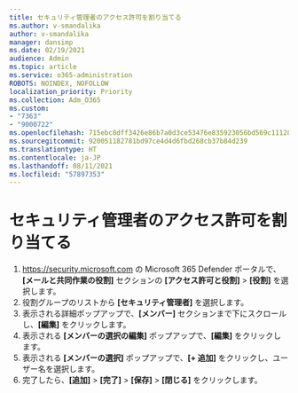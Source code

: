 ```yaml
---
title: セキュリティ管理者のアクセス許可を割り当てる
ms.author: v-smandalika
author: v-smandalika
manager: dansimp
ms.date: 02/19/2021
audience: Admin
ms.topic: article
ms.service: o365-administration
ROBOTS: NOINDEX, NOFOLLOW
localization_priority: Priority
ms.collection: Adm_O365
ms.custom:
- "7363"
- "9000722"
ms.openlocfilehash: 715ebc8dff3426e86b7a0d3ce53476e835923056bd569c111282ec074a7cef9e
ms.sourcegitcommit: 920051182781bd97ce4d4d6fbd268cb37b84d239
ms.translationtype: HT
ms.contentlocale: ja-JP
ms.lasthandoff: 08/11/2021
ms.locfileid: "57897353"
---
```

# <a name="assign-the-security-administrator-permission"></a>セキュリティ管理者のアクセス許可を割り当てる

1. <https://security.microsoft.com> の Microsoft 365 Defender ポータルで、**[メールと共同作業の役割]** セクションの **[アクセス許可と役割]** \> **[役割]** を選択します。
2. 役割グループのリストから **[セキュリティ管理者]** を選択します。
3. 表示される詳細ポップアップで、**[メンバー]** セクションまで下にスクロールし、**[編集]** をクリックします。
4. 表示される **[メンバーの選択の編集]** ポップアップで、**[編集]** をクリックします。
5. 表示される **[メンバーの選択]** ポップアップで、**[+ 追加]** をクリックし、ユーザー名を選択します。
6. 完了したら、**[追加]** \> **[完了]** \> **[保存]** \> **[閉じる]** をクリックします。
